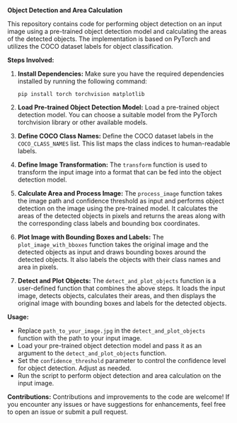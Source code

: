 **Object Detection and Area Calculation**

This repository contains code for performing object detection on an input image using a pre-trained object detection model and calculating the areas of the detected objects. The implementation is based on PyTorch and utilizes the COCO dataset labels for object classification.

**Steps Involved:**

1. **Install Dependencies:**
   Make sure you have the required dependencies installed by running the following command:
   ```
   pip install torch torchvision matplotlib
   ```

2. **Load Pre-trained Object Detection Model:**
   Load a pre-trained object detection model. You can choose a suitable model from the PyTorch torchvision library or other available models.

3. **Define COCO Class Names:**
   Define the COCO dataset labels in the `COCO_CLASS_NAMES` list. This list maps the class indices to human-readable labels.

4. **Define Image Transformation:**
   The `transform` function is used to transform the input image into a format that can be fed into the object detection model.

5. **Calculate Area and Process Image:**
   The `process_image` function takes the image path and confidence threshold as input and performs object detection on the image using the pre-trained model. It calculates the areas of the detected objects in pixels and returns the areas along with the corresponding class labels and bounding box coordinates.

6. **Plot Image with Bounding Boxes and Labels:**
   The `plot_image_with_bboxes` function takes the original image and the detected objects as input and draws bounding boxes around the detected objects. It also labels the objects with their class names and area in pixels.

7. **Detect and Plot Objects:**
   The `detect_and_plot_objects` function is a user-defined function that combines the above steps. It loads the input image, detects objects, calculates their areas, and then displays the original image with bounding boxes and labels for the detected objects.

**Usage:**
- Replace `path_to_your_image.jpg` in the `detect_and_plot_objects` function with the path to your input image.
- Load your pre-trained object detection model and pass it as an argument to the `detect_and_plot_objects` function.
- Set the `confidence_threshold` parameter to control the confidence level for object detection. Adjust as needed.
- Run the script to perform object detection and area calculation on the input image.



**Contributions:**
Contributions and improvements to the code are welcome! If you encounter any issues or have suggestions for enhancements, feel free to open an issue or submit a pull request.
